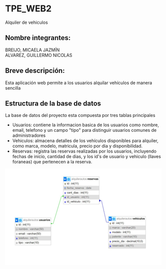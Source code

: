 # TPE_WEB2
Alquiler de vehiculos

## Nombre integrantes:
BREIJO, MICAELA JAZMÍN \
ALVAREZ, GUILLERMO NICOLAS

## Breve descripción:
Esta aplicación web permite a los usuarios alquilar vehículos de manera sencilla

## Estructura de la base de datos

La base de datos del proyecto esta compuesta por tres tablas principales
* Usuarios: contiene la informacion basica de los usuarios como nombre, email, telefono y un campo "tipo" para distinguir usuarios comunes de administradores
* Vehiculos: almacena detalles de los vehículos disponibles para alquiler, como marca, modelo, matricula, precio por dia y disponibilidad.
* Reservas: registra las reservas realizadas por los usuarios, incluyendo fechas de inicio, cantidad de dias, y los id's de usuario y vehiculo (llaves foraneas) que pertenecen a la reserva.

![Diagrama](https://github.com/GNicoDev/TPE-Web-2-/blob/main/diagrama%20de%20base%20de%20datos.jpg)
